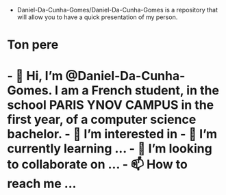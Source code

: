 - Daniel-Da-Cunha-Gomes/Daniel-Da-Cunha-Gomes is a repository that will allow you to have a quick presentation of my person.

 <h1> Ton pere<h1>
- 👋 Hi, I’m @Daniel-Da-Cunha-Gomes. I am a French student, in the school PARIS YNOV CAMPUS in the first year, of a computer science bachelor.
- 👀 I’m interested in 
- 🌱 I’m currently learning ...
- 💞️ I’m looking to collaborate on ...
- 📫 How to reach me ...

